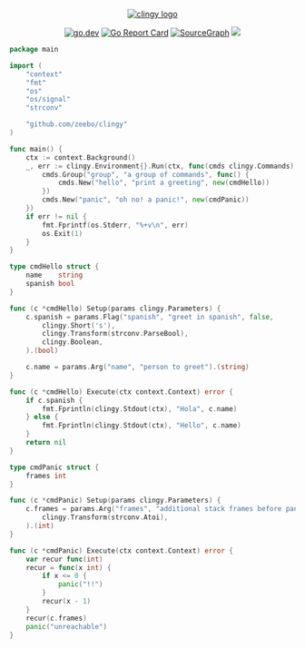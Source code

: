 <p align="center">
<a href="https://pkg.go.dev/github.com/zeebo/clingy"><img src="./_assets/clingy.png" alt="clingy logo" /></a>
<p align="center">
  <a href="https://pkg.go.dev/github.com/zeebo/clingy"><img src="https://img.shields.io/badge/doc-reference-007d9b?logo=go&style=flat-square" alt="go.dev" /></a>
  <a href="https://goreportcard.com/report/github.com/zeebo/clingy"><img src="https://goreportcard.com/badge/github.com/zeebo/clingy?style=flat-square" alt="Go Report Card" /></a>
  <a href="https://sourcegraph.com/github.com/zeebo/clingy?badge"><img src="https://sourcegraph.com/github.com/zeebo/clingy/-/badge.svg?style=flat-square" alt="SourceGraph" /></a>
  <img src="https://img.shields.io/badge/license-CC0--1.0-blue?style=flat-square" />
</p>
</p>

```go
package main

import (
	"context"
	"fmt"
	"os"
	"os/signal"
	"strconv"

	"github.com/zeebo/clingy"
)

func main() {
	ctx := context.Background()
	_, err := clingy.Environment{}.Run(ctx, func(cmds clingy.Commands) {
		cmds.Group("group", "a group of commands", func() {
			cmds.New("hello", "print a greeting", new(cmdHello))
		})
		cmds.New("panic", "oh no! a panic!", new(cmdPanic))
	})
	if err != nil {
		fmt.Fprintf(os.Stderr, "%+v\n", err)
		os.Exit(1)
	}
}

type cmdHello struct {
	name    string
	spanish bool
}

func (c *cmdHello) Setup(params clingy.Parameters) {
	c.spanish = params.Flag("spanish", "greet in spanish", false,
		clingy.Short('s'),
		clingy.Transform(strconv.ParseBool),
		clingy.Boolean,
	).(bool)

	c.name = params.Arg("name", "person to greet").(string)
}

func (c *cmdHello) Execute(ctx context.Context) error {
	if c.spanish {
		fmt.Fprintln(clingy.Stdout(ctx), "Hola", c.name)
	} else {
		fmt.Fprintln(clingy.Stdout(ctx), "Hello", c.name)
	}
	return nil
}

type cmdPanic struct {
	frames int
}

func (c *cmdPanic) Setup(params clingy.Parameters) {
	c.frames = params.Arg("frames", "additional stack frames before panic",
		clingy.Transform(strconv.Atoi),
	).(int)
}

func (c *cmdPanic) Execute(ctx context.Context) error {
	var recur func(int)
	recur = func(x int) {
		if x <= 0 {
			panic("!!")
		}
		recur(x - 1)
	}
	recur(c.frames)
	panic("unreachable")
}
```
